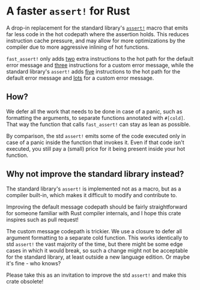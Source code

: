 # A faster `assert!` for Rust

A drop-in replacement for the standard library's [`assert!`](https://doc.rust-lang.org/stable/std/macro.assert.html)
macro that emits far less code in the hot codepath where the assertion holds. This reduces instruction cache pressure,
and may allow for more optimizations by the compiler due to more aggressive inlining of hot functions.

`fast_assert!` only adds [two](https://rust.godbolt.org/z/sT73vG69s) extra instructions to the hot path for the default error message
and [three](https://rust.godbolt.org/z/5dro5Tc7h) instructions for a custom error message,
while the standard library's `assert!` adds [five](https://rust.godbolt.org/z/Gczn8Ts54) instructions
to the hot path for the default error message and [lots](https://rust.godbolt.org/z/hY5dGMPsh) for a custom error message.

## How?

We defer all the work that needs to be done in case of a panic, such as formatting the arguments,
to separate functions annotated with `#[cold]`. That way the function that calls `fast_assert!`
can stay as lean as possible.

By comparison, the std `assert!` emits some of the code executed only in case of a panic
inside the function that invokes it. Even if that code isn't executed, you still pay a (small) price
for it being present inside your hot function.

## Why not improve the standard library instead?

The standard library's `assert!` is implemented not as a macro, but as a compiler built-in,
which makes it difficult to modify and contribute to.

Improving the default message codepath should be fairly straightforward for someone familiar
with Rust compiler internals, and I hope this crate inspires such as pull request!

The custom message codepath is trickier. We use a closure to defer all argument formatting
to a separate cold function. This works identically to std `assert!` the vast majority of the time,
but there might be some edge cases in which it would break, so such a change might not be acceptable
for the standard library, at least outside a new language edition. Or maybe it's fine - who knows?

Please take this as an invitation to improve the std `assert!` and make this crate obsolete!
